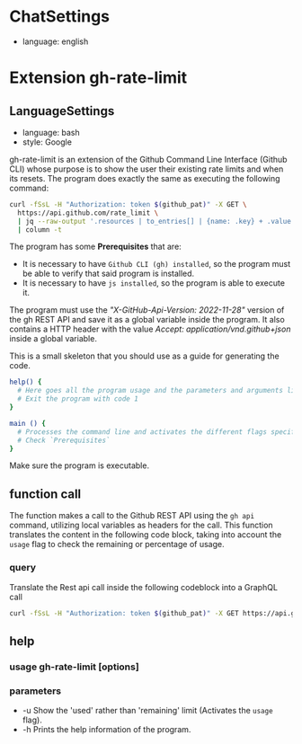 # ChatSettings

- language: english

# Extension gh-rate-limit

## LanguageSettings

- language: bash
- style: Google

gh-rate-limit is an extension of the Github Command Line Interface (Github CLI) whose purpose is to show the user their existing rate limits and when its resets. The program does exactly the same as executing the following command:

```bash
curl -fSsL -H "Authorization: token $(github_pat)" -X GET \
  https://api.github.com/rate_limit \
  | jq --raw-output '.resources | to_entries[] | {name: .key} + .value | "\(.name)  \(.remaining)/\(.limit)  \(.reset | strflocaltime("%H:%M:%S") )"' \
  | column -t
```

The program has some **Prerequisites** that are: 

+ It is necessary to have `Github CLI (gh) installed`, so the program must be able to verify that said program is installed.
+ It is necessary to have `js installed`, so the program is able to execute it.

The program must use the *"X-GitHub-Api-Version: 2022-11-28"* version of the gh REST API and save it as a global variable inside the program. It also contains a HTTP header with the value *Accept: application/vnd.github+json* inside a global variable.

This is a small skeleton that you should use as a guide for generating the code.

```bash
help() {
  # Here goes all the program usage and the parameters and arguments list.
  # Exit the program with code 1
}

main () {
  # Processes the command line and activates the different flags specified in the main function section.
  # Check `Prerequisites`
}
```

Make sure the program is executable.

## function call

The function makes a call to the Github REST API using the `gh api` command, utilizing local variables as headers for the call. This function translates the content in the following code block, taking into account the `usage` flag to check the remaining or percentage of usage.

### query

Translate the Rest api call inside the following codeblock into a GraphQL call

```bash
curl -fSsL -H "Authorization: token $(github_pat)" -X GET https://api.github.com/rate_limit | jq --raw-output '.resources | to_entries[] | {name: .key} + .value | "\(.name)  \(.remaining) \(.limit)  \(.reset | strflocaltime("%H:%M:%S") )"' | column -t
```

## help

### usage gh-rate-limit [options]

### parameters 

- -u Show the 'used' rather than 'remaining' limit (Activates the `usage` flag).
- -h Prints the help information of the program.
